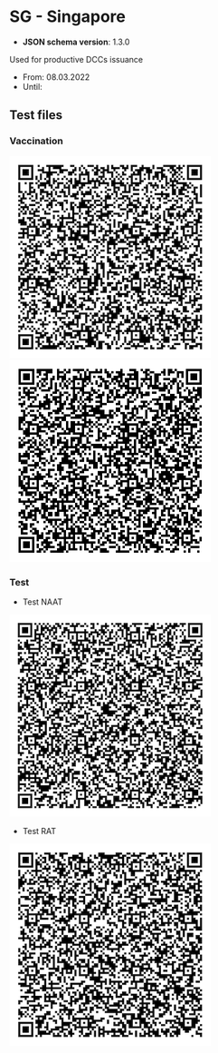 # SG - Singapore

* **JSON schema version**: 1.3.0

Used for productive DCCs issuance
* From: 08.03.2022
* Until:

## Test files

### Vaccination

![VAC](VAC.png)
![VAC_BOOSTER](VAC_BOOSTER.png)

### Test

* Test NAAT

![TEST_NAAT](TEST_NAAT.png)

* Test RAT

![TEST_RAT](TEST_RAT.png)
